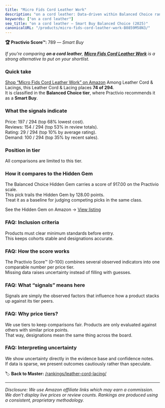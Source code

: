 ```yaml
---
title: "Micro Fids Cord Leather Work"
description: "on a cord leather: Data-driven within Balanced Choice ranking using the Practivio Score™. Positioned by quality, value, demand, findability, momentum."
keywords: ["on a cord leather"]
seo_title: "on a cord leather — Smart Buy Balanced Choice (2025)"
canonicalURL: "/products/micro-fids-cord-leather-work-B0859M58N3/"
---
```


**🏆 Practivio Score™:** 789 — _Smart Buy_


*If you're comparing **on a cord leather**, **[Micro Fids Cord Leather Work](https://www.amazon.com/dp/B0859M58N3?tag=practivio-20)** is a strong alternative to put on your shortlist.*
### Quick take
[Shop “Micro Fids Cord Leather Work” on Amazon](https://www.amazon.com/dp/B0859M58N3?tag=practivio-20)
Among Leather Cord & Lacings, this Leather Cord & Lacing places **74 of 294**.  
It is classified in the **Balanced Choice tier**, where Practivio recommends it as a **Smart Buy**.

### What the signals indicate
Price: 197 / 294 (top 68% lowest cost).  
Reviews: 154 / 294 (top 53% in review totals).  
Rating: 29 / 294 (top 10% by average rating).  
Demand: 100 / 294 (top 35% by recent sales).

### Position in tier
All comparisons are limited to this tier.

### How it compares to the Hidden Gem
The Balanced Choice Hidden Gem carries a score of 917.00 on the Practivio scale.  
This pick trails the Hidden Gem by 128.00 points.  
Treat it as a baseline for judging competing picks in the same class.  

See the Hidden Gem on Amazon → [View listing](https://www.amazon.com/dp/B07KWRWNR9?tag=practivio-20)

### FAQ: Inclusion criteria
Products must clear minimum standards before entry.  
This keeps cohorts stable and designations accurate.

### FAQ: How the score works
The Practivio Score™ (0–100) combines several observed indicators into one comparable number per price tier.  
Missing data raises uncertainty instead of filling with guesses.

### FAQ: What “signals” means here
Signals are simply the observed factors that influence how a product stacks up against its tier peers.

### FAQ: Why price tiers?
We use tiers to keep comparisons fair. Products are only evaluated against others with similar price points.  
That way, designations mean the same thing across the board.

### FAQ: Interpreting uncertainty
We show uncertainty directly in the evidence base and confidence notes.  
If data is sparse, we present outcomes cautiously rather than speculate.


🏷️ **Back to Master:** [/rankings/leather-cord-lacing/](/rankings/leather-cord-lacing/)

---
_Disclosure: We use Amazon affiliate links which may earn a commission. We don’t display live prices or review counts. Rankings are produced using a consistent, proprietary methodology._
